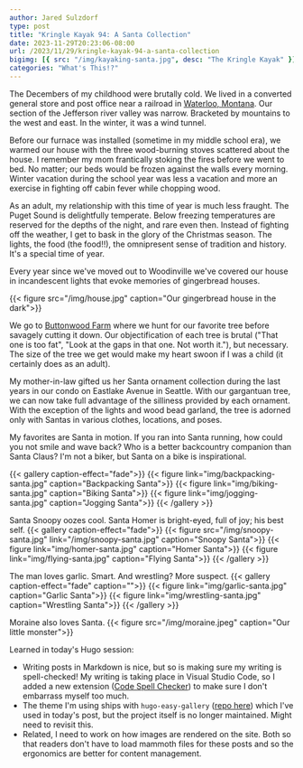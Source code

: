 ```yaml
---
author: Jared Sulzdorf
type: post
title: "Kringle Kayak 94: A Santa Collection"
date: 2023-11-29T20:23:06-08:00
url: /2023/11/29/kringle-kayak-94-a-santa-collection
bigimg: [{ src: "/img/kayaking-santa.jpg", desc: "The Kringle Kayak" }]
categories: "What's This!?"
---
```


The Decembers of my childhood were brutally cold. We lived in a converted general store and post office near a railroad in [Waterloo, Montana](https://en.wikipedia.org/wiki/Waterloo,_Montana). Our section of the Jefferson river valley was narrow. Bracketed by mountains to the west and east. In the winter, it was a wind tunnel.

Before our furnace was installed (sometime in my middle school era), we warmed our house with the three wood-burning stoves scattered about the house. I remember my mom frantically stoking the fires before we went to bed. No matter; our beds would be frozen against the walls every morning. Winter vacation during the school year was less a vacation and more an exercise in fighting off cabin fever while chopping wood.

As an adult, my relationship with this time of year is much less fraught. The Puget Sound is delightfully temperate. Below freezing temperatures are reserved for the depths of the night, and rare even then. Instead of fighting off the weather, I get to bask in the glory of the Christmas season. The lights, the food (the food!!), the omnipresent sense of tradition and history. It's a special time of year.

Every year since we've moved out to Woodinville we've covered our house in incandescent lights that evoke memories of gingerbread houses.

{{< figure src="/img/house.jpg" caption="Our gingerbread house in the dark">}}

We go to [Buttonwood Farm](http://www.buttonwoodfarm.com/) where we hunt for our favorite tree before savagely cutting it down. Our objectification of each tree is brutal ("That one is too fat", "Look at the gaps in that one. Not worth it."), but necessary. The size of the tree we get would make my heart swoon if I was a child (it certainly does as an adult).

My mother-in-law gifted us her Santa ornament collection during the last years in our condo on Eastlake Avenue in Seattle. With our gargantuan tree, we can now take full advantage of the silliness provided by each ornament. With the exception of the lights and wood bead garland, the tree is adorned only with Santas in various clothes, locations, and poses.

My favorites are Santa in motion. If you ran into Santa running, how could you not smile and wave back? Who is a better backcountry companion than Santa Claus? I'm not a biker, but Santa on a bike is inspirational.

{{< gallery caption-effect="fade">}}
{{< figure link="img/backpacking-santa.jpg" caption="Backpacking Santa">}}
{{< figure link="img/biking-santa.jpg" caption="Biking Santa">}}
{{< figure link="img/jogging-santa.jpg" caption="Jogging Santa">}}
{{< /gallery >}}

Santa Snoopy oozes cool. Santa Homer is bright-eyed, full of joy; his best self.
{{< gallery caption-effect="fade">}}
{{< figure src="/img/snoopy-santa.jpg" link="/img/snoopy-santa.jpg" caption="Snoopy Santa">}}
{{< figure link="img/homer-santa.jpg" caption="Homer Santa">}}
{{< figure link="img/flying-santa.jpg" caption="Flying Santa">}}
{{< /gallery >}}

The man loves garlic. Smart. And wrestling? More suspect.
{{< gallery caption-effect="fade" caption="">}}
{{< figure link="img/garlic-santa.jpg" caption="Garlic Santa">}}
{{< figure link="img/wrestling-santa.jpg" caption="Wrestling Santa">}}
{{< /gallery >}}

Moraine also loves Santa.
{{< figure src="/img/moraine.jpeg" caption="Our little monster">}}

Learned in today's Hugo session:

- Writing posts in Markdown is nice, but so is making sure my writing is spell-checked! My writing is taking place in Visual Studio Code, so I added a new extension ([Code Spell Checker](https://marketplace.visualstudio.com/items?itemName=streetsidesoftware.code-spell-checker)) to make sure I don't embarrass myself too much.
- The theme I'm using ships with `hugo-easy-gallery` ([repo here](https://github.com/liwenyip/hugo-easy-gallery/)) which I've used in today's post, but the project itself is no longer maintained. Might need to revisit this.
- Related, I need to work on how images are rendered on the site. Both so that readers don't have to load mammoth files for these posts and so the ergonomics are better for content management.
